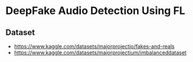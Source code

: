 # DeepFake Audio Detection Using FL
## Dataset
- https://www.kaggle.com/datasets/majorprojectio/fakes-and-reals
- https://www.kaggle.com/datasets/majorprojectium/imbalanceddataset
